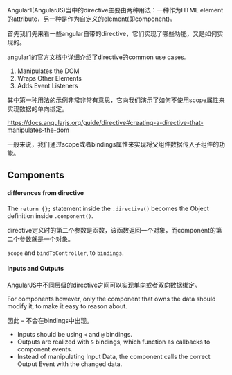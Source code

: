 Angular1(AngularJS)当中的directive主要由两种用法：一种作为HTML element的attribute，另一种是作为自定义的element(即component)。

首先我们先来看一些angular自带的directive，它们实现了哪些功能，又是如何实现的。

angular1的官方文档中详细介绍了directive的common use cases.

1. Manipulates the DOM
2. Wraps Other Elements
3. Adds Event Listeners

其中第一种用法的示例非常非常有意思，它向我们演示了如何不使用scope属性来实现数据的单向绑定。

https://docs.angularjs.org/guide/directive#creating-a-directive-that-manipulates-the-dom

一般来说，我们通过scope或者bindings属性来实现将父组件数据传入子组件的功能。

## Components

#### differences from directive

The `return {};` statement inside the `.directive()` becomes the Object definition inside `.component()`.

directive定义时的第二个参数是函数，该函数返回一个对象，而component的第二个参数就是一个对象。

`scope` and `bindToController`,  to `bindings`.

#### Inputs and Outputs

AngularJS中不同层级的directive之间可以实现单向或者双向数据绑定。

For components however, only the component that owns the data should modify it, to make it easy to reason about.

因此 `=` 不会在bindings中出现。

- Inputs should be using `<` and `@` bindings.
- Outputs are realized with `&` bindings, which function as callbacks to component events.
- Instead of manipulating Input Data, the component calls the correct Output Event with the changed data.

